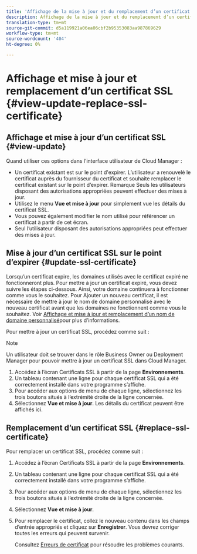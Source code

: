 ```yaml
---
title: 'Affichage de la mise à jour et du remplacement d’un certificat SSL - Gestion de SSL '
description: Affichage de la mise à jour et du remplacement d’un certificat SSL - Gestion des certificats SSL
translation-type: tm+mt
source-git-commit: d5a119921a06ea06cbf2b95353083aa987869629
workflow-type: tm+mt
source-wordcount: '404'
ht-degree: 0%

---
```



# Affichage et mise à jour et remplacement d’un certificat SSL {#view-update-replace-ssl-certificate}

## Affichage et mise à jour d’un certificat SSL {#view-update}

Quand utiliser ces options dans l’interface utilisateur de Cloud Manager :

* Un certificat existant est sur le point d&#39;expirer. L’utilisateur a renouvelé le certificat auprès du fournisseur du certificat et souhaite remplacer le certificat existant sur le point d’expirer. Remarque Seuls les utilisateurs disposant des autorisations appropriées peuvent effectuer des mises à jour.
* Utilisez le menu **Vue et mise à jour** pour simplement vue les détails du certificat SSL.
* Vous pouvez également modifier le nom utilisé pour référencer un certificat à partir de cet écran.
* Seul l’utilisateur disposant des autorisations appropriées peut effectuer des mises à jour.


## Mise à jour d’un certificat SSL sur le point d’expirer {#update-ssl-certificate}

Lorsqu’un certificat expire, les domaines utilisés avec le certificat expiré ne fonctionneront plus. Pour mettre à jour un certificat expiré, vous devez suivre les étapes ci-dessous. Ainsi, votre domaine continuera à fonctionner comme vous le souhaitez. Pour Ajouter un nouveau certificat, il est nécessaire de mettre à jour le nom de domaine personnalisé avec le nouveau certificat avant que les domaines ne fonctionnent comme vous le souhaitez. Voir [Affichage et mise à jour et remplacement d’un nom de domaine personnalisé](/help/implementing/cloud-manager/custom-domain-names/view-update-replace-custom-domain-name.md)pour plus d’informations.

Pour mettre à jour un certificat SSL, procédez comme suit :

>[!NOTE]
>Un utilisateur doit se trouver dans le rôle Business Owner ou Deployment Manager pour pouvoir mettre à jour un certificat SSL dans Cloud Manager.

1. Accédez à l’écran Certificats SSL à partir de la page **Environnements**.
1. Un tableau contenant une ligne pour chaque certificat SSL qui a été correctement installé dans votre programme s’affiche.
1. Pour accéder aux options de menu de chaque ligne, sélectionnez les trois boutons situés à l’extrémité droite de la ligne concernée.
1. Sélectionnez **Vue et mise à jour**. Les détails du certificat peuvent être affichés ici.

## Remplacement d’un certificat SSL {#replace-ssl-certificate}

Pour remplacer un certificat SSL, procédez comme suit :

1. Accédez à l’écran Certificats SSL à partir de la page **Environnements**.
1. Un tableau contenant une ligne pour chaque certificat SSL qui a été correctement installé dans votre programme s’affiche.
1. Pour accéder aux options de menu de chaque ligne, sélectionnez les trois boutons situés à l’extrémité droite de la ligne concernée.
1. Sélectionnez **Vue et mise à jour**.
1. Pour remplacer le certificat, collez le nouveau contenu dans les champs d’entrée appropriés et cliquez sur **Enregistrer**. Vous devrez corriger toutes les erreurs qui peuvent survenir.

   Consultez [Erreurs de certificat](/help/implementing/cloud-manager/managing-ssl-certifications/add-ssl-certificate.md#certificate-error) pour résoudre les problèmes courants.